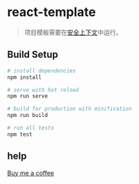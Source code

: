 # react-template

> 项目模板需要在[安全上下文](https://developer.mozilla.org/en-US/docs/Web/Security/Secure_Contexts)中运行。

## Build Setup

```bash
# install dependencies
npm install

# serve with hot reload
npm run serve

# build for production with minification
npm run build

# run all tests
npm test
```

## help

[Buy me a coffee](https://www.buymeacoffee.com/0x1af2aec8f957)

